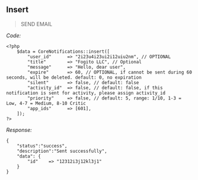 
## Insert
> SEND EMAIL

*Code:*

    <?php
        $data = CoreNotifications::insert([
            "user_id"      => "2i23u4i23ui2i12uiu2nm", // OPTIONAL
            "title"        => "Fogito LLC", // Optional
            "message"      => "Hello, dear user",
            "expire"       => 60, // OPTIONAL, if cannot be sent during 60 seconds, will be deleted. default: 0, no expiration
            "silent"       => false, // default: false
            "activity_id"  => false, // default: false, if this notification is sent for activity, please assign activity_id
            "priority"     => false, // default: 5, range: 1/10, 1-3 = Low, 4-7 = Medium, 8-10 Critic
            "app_ids"      => [601],
        ]);
    ?>

*Response:*

    {
        "status":"success", 
        "description":"Sent successfully",
        "data": {
            "id"    => "12312i3j12kl3j1"
        }
    }


<br/>
<br/>
<br/>